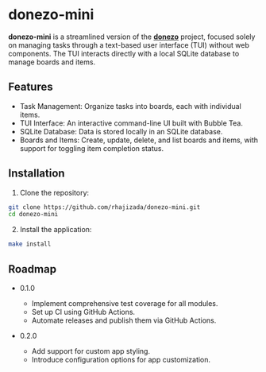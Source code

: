 # donezo-mini

**donezo-mini** is a streamlined version of the
[**donezo**](https://github.com/rhajizada/donezo.git) project, focused solely on
managing tasks through a text-based user interface (TUI) without web components.
The TUI interacts directly with a local SQLite database to manage boards and items.

## Features

- Task Management: Organize tasks into boards, each with individual items.
- TUI Interface: An interactive command-line UI built with Bubble Tea.
- SQLite Database: Data is stored locally in an SQLite database.
- Boards and Items: Create, update, delete, and list boards and items, with
  support for toggling item completion status.

## Installation

1. Clone the repository:

```bash
git clone https://github.com/rhajizada/donezo-mini.git
cd donezo-mini
```

2. Install the application:

```bash
make install
```

## Roadmap

- 0.1.0

  - Implement comprehensive test coverage for all modules.
  - Set up CI using GitHub Actions.
  - Automate releases and publish them via GitHub Actions.

- 0.2.0

  - Add support for custom app styling.
  - Introduce configuration options for app customization.
